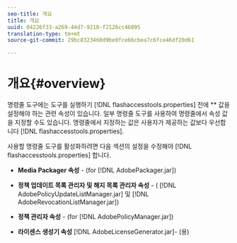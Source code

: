 ```yaml
---
seo-title: 개요
title: 개요
uuid: 04226f33-a269-44d7-9210-f2126cc46095
translation-type: tm+mt
source-git-commit: 29bc8323460d9be0fce66cbea7c6fce46df20d61

---
```



# 개요{#overview}

명령줄 도구에는 도구를 실행하기 [!DNL flashaccesstools.properties] 전에 ** 값을 설정해야 하는 관련 속성이 있습니다. 일부 명령줄 도구를 사용하여 명령줄에서 속성 값을 지정할 수도 있습니다. 명령줄에서 지정하는 값은 사용자가 제공하는 값보다 우선합니다 [!DNL flashaccesstools.properties].

사용할 명령줄 도구를 활성화하려면 다음 섹션의 설정을 수정해야 [!DNL flashaccesstools.properties] 합니다.

* **Media Packager 속성** - (for [!DNL AdobePackager.jar])

* **정책 업데이트 목록 관리자 및 해지 목록 관리자 속성** - ( [!DNL AdobePolicyUpdateListManager.jar] 및 [!DNL AdobeRevocationListManager.jar])

* **정책 관리자 속성** - (for [!DNL AdobePolicyManager.jar])

* **라이센스 생성기 속성** [!DNL AdobeLicenseGenerator.jar]- (용)

